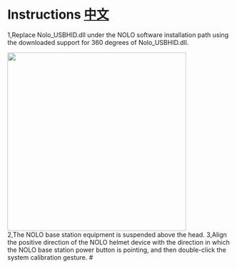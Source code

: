 # Instructions   [中文](https://github.com/NOLOVR/NOLO-Others/blob/master/Nolo%20supports%20the%20360%20degree%20dll%20plugin/README_CN.md)  
1,Replace Nolo_USBHID.dll under the NOLO software installation path using the downloaded support for 360 degrees of Nolo_USBHID.dll.  
<div><img width=400 heigh=200 src="https://github.com/NOLOVR/NOLO-Others/blob/master/Windows-SDK-Others/picture/13.jpg"/></div>
2,The NOLO base station equipment is suspended above the head.  
<!--<div><img width=400 heigh=200 src="https://github.com/NOLOVR/NOLO-Others/blob/master/Windows-SDK-Others/picture/2.jpg"/></div>-->
3,Align the positive direction of the NOLO helmet device with the direction in which the NOLO base station power button is pointing, and then double-click the system calibration gesture.
<!--<div><img width=400 heigh=200 src="https://github.com/NOLOVR/NOLO-Others/blob/master/Windows-SDK-Others/picture/2.jpg"/></div>-->
#
